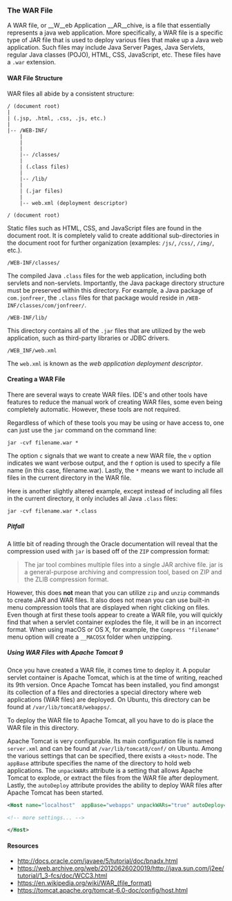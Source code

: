 ### The WAR File

A WAR file, or __W__eb Application __AR__chive, is a file that essentially represents a
java web application. More specifically, a WAR file is a specific type of JAR file that
is used to deploy various files that make up a Java web application. Such files may include
Java Server Pages, Java Servlets, regular Java classes (POJO), HTML, CSS, JavaScript, etc. These
files have a `.war` extension.

#### WAR File Structure

WAR files all abide by a consistent structure:

```
/ (document root)
|
| (.jsp, .html, .css, .js, etc.)
|
|-- /WEB-INF/
    |
    |
    |
    |-- /classes/
    |
    | (.class files)
    |
    |-- /lib/
    |
    | (.jar files)
    |
    |-- web.xml (deployment descriptor)
```

`/ (document root)`

Static files such as HTML, CSS, and JavaScript files are found in the document root. It is completely valid to create additional sub-directories in the document root for further organization (examples: `/js/`, `/css/`, `/img/`, etc.).

`/WEB-INF/classes/`

The compiled Java `.class` files for the web application, including both servlets and non-servlets. Importantly, the Java package directory structure must be preserved within this directory. For example, a Java package of `com.jonfreer`, the `.class` files for that package would reside in `/WEB-INF/classes/com/jonfreer/`.

`/WEB-INF/lib/`

This directory contains all of the `.jar` files that are utilized by the web application, such as third-party libraries or JDBC drivers.

`/WEB_INF/web.xml`

The `web.xml` is known as the _web application deployment descriptor_.

#### Creating a WAR File

There are several ways to create WAR files. IDE's and other tools have features to reduce the manual work of creating WAR files, some even being completely automatic. However, these tools are not required.

Regardless of which of these tools you may be using or have access to, one can just use the `jar` command on the command line:

```
jar -cvf filename.war *
```

The option `c` signals that we want to create a new WAR file, the `v` option indicates we want verbose output, and the `f` option is used to specify a file name (in this case, filename.war). Lastly, the `*` means we want to include all files in the current directory in the WAR file.

Here is another slightly altered example, except instead of including all files in the current directory, it only includes all Java `.class` files:

```
jar -cvf filename.war *.class
```

##### Pitfall

A little bit of reading through the Oracle documentation will reveal that the compression used with `jar` is based off of the `ZIP` compression format:

> The jar tool combines multiple files into a single JAR archive file. jar is a general-purpose archiving and compression tool, based on ZIP and the ZLIB compression format.

However, this does **not** mean that you can utilize `zip` and `unzip` commands to create JAR and WAR files. It also does not mean you can use built-in menu compression tools that are displayed when right clicking on files. Even though at first these tools appear to create a WAR file, you will quickly find that when a servlet container explodes the file, it will be in an incorrect format. When using macOS or OS X, for example, the `Compress "filename"` menu option will create a `__MACOSX` folder when unzipping.

##### Using WAR Files with Apache Tomcat 9

Once you have created a WAR file, it comes time to deploy it. A popular servlet container is Apache Tomcat, which is at the time of writing, reached its 9th version. Once Apache Tomcat has been installed, you find amongst its collection of a files and directories a special directory where web applications (WAR files) are deployed. On Ubuntu, this directory can be found at `/var/lib/tomcat8/webapps/`.

To deploy the WAR file to Apache Tomcat, all you have to do is place the WAR file in this directory.

Apache Tomcat is very configurable. Its main configuration file is named `server.xml` and can be found at `/var/lib/tomcat8/conf/` on Ubuntu. Among the various settings that can be specified, there exists a `<Host>` node. The `appBase` attribute specifies the name of the directory to hold web applications. The `unpackWARs` attribute is a setting that allows Apache Tomcat to explode, or extract the files from the WAR file after deployment. Lastly, the `autoDeploy` attribute provides the ability to deploy WAR files after Apache Tomcat has been started.

```xml
<Host name="localhost"  appBase="webapps" unpackWARs="true" autoDeploy="true">

<!-- more settings... -->

</Host>
```

#### Resources

- http://docs.oracle.com/javaee/5/tutorial/doc/bnadx.html
- https://web.archive.org/web/20120626020019/http://java.sun.com/j2ee/tutorial/1_3-fcs/doc/WCC3.html
- https://en.wikipedia.org/wiki/WAR_(file_format)
- https://tomcat.apache.org/tomcat-6.0-doc/config/host.html
